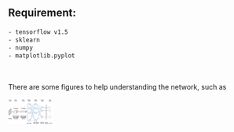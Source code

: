 ## Requirement:
    - tensorflow v1.5
    - sklearn
    - numpy
    - matplotlib.pyplot
<br>
<br>
There are some figures to help understanding the network, such as <br>
<br>
<img src="./imgs/CNN_ALL_mnist.png" width="90" height="90%">
